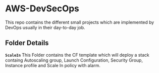 # AWS-DevSecOps
This repo contains the different small projects which are implemented by DevOps usually in their day-to-day job.

## Folder Details
**`ScaleIn`** This Folder contains the CF template which will deploy a stack containg Autoscaling group, Launch Configuration, Security Group, Instance profile and Scale In policy with alarm.